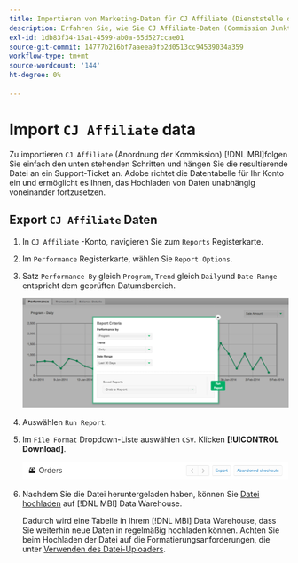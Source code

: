 ```yaml
---
title: Importieren von Marketing-Daten für CJ Affiliate (Dienststelle der Kommission)
description: Erfahren Sie, wie Sie CJ Affiliate-Daten (Commission Junktion) in importieren [!DNL MBI].L MBI].
exl-id: 1db83f34-15a1-4599-ab0a-65d527ccae01
source-git-commit: 14777b216bf7aaeea0fb2d0513cc94539034a359
workflow-type: tm+mt
source-wordcount: '144'
ht-degree: 0%

---
```


# Import `CJ Affiliate` data

Zu importieren `CJ Affiliate` (Anordnung der Kommission) [!DNL MBI]folgen Sie einfach den unten stehenden Schritten und hängen Sie die resultierende Datei an ein Support-Ticket an. Adobe richtet die Datentabelle für Ihr Konto ein und ermöglicht es Ihnen, das Hochladen von Daten unabhängig voneinander fortzusetzen.

## Export `CJ Affiliate` Daten

1. In `CJ Affiliate` -Konto, navigieren Sie zum `Reports` Registerkarte.

1. Im `Performance` Registerkarte, wählen Sie `Report Options`.

1. Satz `Performance By` gleich `Program`, `Trend` gleich `Daily`und `Date Range` entspricht dem geprüften Datumsbereich.

   ![export-cj-Affiliate-data](../../../assets/export-cj-affiliate-data-1.png)<!--{:.zoom}-->

1. Auswählen `Run Report`.

1. Im `File Format` Dropdown-Liste auswählen `CSV`.  Klicken **[!UICONTROL Download]**.

   ![Export von CJ-Partnerdaten](../../../assets/export-an-individual-order-2.jpg)<!--{:.zoom}-->

1. Nachdem Sie die Datei heruntergeladen haben, können Sie [Datei hochladen](../connecting-data/using-file-uploader.md) auf [!DNL MBI] Data Warehouse.

   Dadurch wird eine Tabelle in Ihrem [!DNL MBI] Data Warehouse, dass Sie weiterhin neue Daten in regelmäßig hochladen können. Achten Sie beim Hochladen der Datei auf die Formatierungsanforderungen, die unter [Verwenden des Datei-Uploaders](../connecting-data/using-file-uploader.md).

